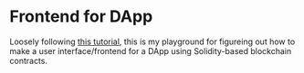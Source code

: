 # Frontend for DApp

Loosely following [this tutorial](https://medium.com/@solidity101/solidity-and-web3-js-building-user-interfaces-for-dapps-605bfad343db), this is my playground for figureing out how to make a user interface/frontend for a DApp using Solidity-based blockchain contracts.
